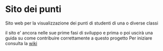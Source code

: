 # Sito dei punti
Sito web per la visualizzazione dei punti di studenti di una o diverse classi

il sito e' ancora nelle sue prime fasi di sviluppo e prima o poi uscirà una guida su come contribuire correttamente a questo progetto
Per iniziare consulta la [wiki](https://github.com/Maro314o/sito-punti/wiki)

